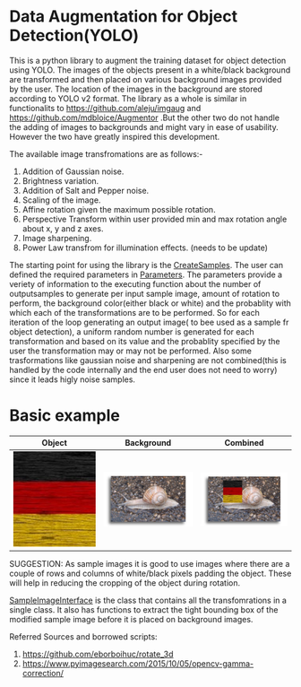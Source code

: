 # Data Augmentation for Object Detection(YOLO)
This is a python library to augment the training dataset for object detection using YOLO. The images of the objects present in a white/black background are transformed and then placed on various background images provided by the user. The location of the images in the background are stored according to YOLO v2 format. The library as a whole is similar in functionalits to https://github.com/aleju/imgaug and https://github.com/mdbloice/Augmentor .But the other two do not handle the adding of images to backgrounds and might vary in ease of usability. However the two have greatly inspired this development.

The available image transfromations are as follows:-
1. Addition of Gaussian noise.
1. Brightness variation.
1. Addition of Salt and Pepper noise.
1. Scaling of the image.
1. Affine rotation given the maximum possible rotation. 
1. Perspective Transform within user provided min and max rotation angle about x, y and z axes.
1. Image sharpening.
1. Power Law transfrom for illumination effects. (needs to be update)

The starting point for  using the library is the [CreateSamples](./CreateSamples.py). The user can defined the required parameters in [Parameters](./Parameters.config). The parameters provide a veriety of information to the executing function about the number of outputsamples to generate per input sample image, amount of rotation to perform, the background color(either black or white) and the probablity with which each of the transformations are to be performed. So for each iteration of the loop generating an output image( to bee used as a sample fr object detection), a uniform random number is generated for each transformation and based on its value and the probablity specified by the user the transformation may or may not be performed. Also some trasformations like gaussian noise and sharpening are not combined(this is handled by the code internally and the end user does not need to worry) since it leads higly noise samples.

# Basic example
Object                                         |  Background                                        |           Combined               |
-----------------------------------------------|----------------------------------------------------|----------------------------------|
<img src="Data/Example/Object.jpg" width=200>  |  <img src="Data/Example/Background.jpg" width=200> |   <img src="Data/Example/Combined.jpg" width=200> |

SUGGESTION: As sample images it is good to use images where there are a couple of rows and columns of white/black pixels padding the object. These will help in reducing the cropping of the object during rotation.

[SampleImageInterface](./SampleImgInterface.py) is the class that contains all the transfomrations in a single class. It also has functions to extract the tight bounding box of the modified sample image before it is placed on background images. 


Referred Sources and borrowed scripts:
1. https://github.com/eborboihuc/rotate_3d 
1. https://www.pyimagesearch.com/2015/10/05/opencv-gamma-correction/
